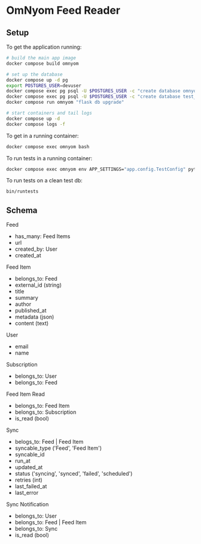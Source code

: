 # OmNyom Feed Reader

## Setup

To get the application running:

```bash
# build the main app image
docker compose build omnyom

# set up the database
docker compose up -d pg
export POSTGRES_USER=devuser
docker compose exec pg psql -U $POSTGRES_USER -c "create database omnyom owner $POSTGRES_USER;"
docker compose exec pg psql -U $POSTGRES_USER -c "create database test_omnyom owner $POSTGRES_USER;"
docker compose run omnyom "flask db upgrade"

# start containers and tail logs
docker compose up -d
docker compose logs -f
```

To get in a running container:

```bash
docker compose exec omnyom bash
```

To run tests in a running container:

```bash
docker compose exec omnyom env APP_SETTINGS="app.config.TestConfig" pytest
```

To run tests on a clean test db:

```bash
bin/runtests
```

## Schema

Feed

- has_many: Feed Items
- url
- created_by: User
- created_at

Feed Item

- belongs_to: Feed
- external_id (string)
- title
- summary
- author
- published_at
- metadata (json)
- content (text)

User

- email
- name

Subscription

- belongs_to: User
- belongs_to: Feed

Feed Item Read

- belongs_to: Feed Item
- belongs_to: Subscription
- is_read (bool)

Sync

- belogs_to: Feed | Feed Item
- syncable_type ('Feed', 'Feed Item')
- syncable_id
- run_at
- updated_at
- status ('syncing', 'synced', 'failed', 'scheduled')
- retries (int)
- last_failed_at
- last_error

Sync Notification

- belongs_to: User
- belongs_to: Feed | Feed Item
- belongs_to: Sync
- is_read (bool)

